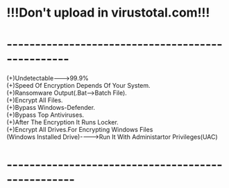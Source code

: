 # !!!Don't upload in virustotal.com!!!
# -------------------------------------------------
(+)Undetectable--->99.9%<br>
(+)Speed Of Encryption Depends Of Your System.<br>
(+)Ransomware Output(.Bat-->Batch File).<br>
(+)Encrypt All Files.<br>
(+)Bypass Windows-Defender.<br>
(+)Bypass Top Antiviruses.<br>
(+)After The Encryption It Runs Locker.<br>
(+)Encrypt All Drives.For Encrypting Windows Files<br>
(Windows Installed Drive)---->Run It With Administartor Privileges(UAC)<br>
# --------------------------------------------------

